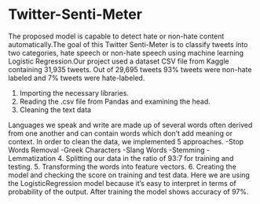 # Twitter-Senti-Meter
The proposed model is capable to detect hate or non-hate content automatically.The goal of this Twitter Senti-Meter is to classify tweets into two categories, hate speech or non-hate speech using machine learning Logistic Regression.Our project used a dataset CSV file from Kaggle containing 31,935 tweets. Out of 29,695 tweets 93% tweets were non-hate labeled and 7% tweets were hate-labeled. 
1. Importing the necessary libraries.
2. Reading the .csv file from Pandas and examining the head.
3. Cleaning the text data

Languages we speak and write are made up of several words often derived from one
another and can contain words which don’t add meaning or context. In order to clean
the data, we implemented 5 approaches.
-Stop Words Removal
-Greek Characters
-Slang Words
-Stemming
-Lemmatization
4. Splitting our data in the ratio of 93:7 for training and testing.
5. Transforming the words into feature vectors.
6. Creating the model and checking the score on training and test data.
Here we are using the LogisticRegression model because it’s easy to interpret in terms
of probability of the output. 
After training the model shows accuracy of 97%.
